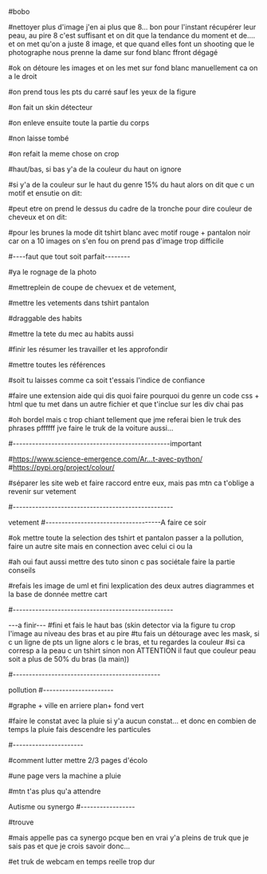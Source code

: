 #bobo


#nettoyer plus d'image j'en ai plus que 8... bon pour l'instant récupérer leur peau, au pire 8 c'est suffisant et on dit que la tendance du moment et de.... et on met qu'on a juste 8 image, et que quand elles font un shooting que le photographe nous prenne la dame sur fond blanc ffront dégagé

#ok on détoure les images et on les met sur fond blanc manuellement ca on a le droit

#on prend tous les pts du carré sauf les yeux de la figure

#on fait un skin détecteur

#on enleve ensuite toute la partie du corps

#non laisse tombé

#on refait la meme chose on crop

#haut/bas, si bas y'a de la couleur du haut on ignore

#si y'a de la couleur sur le haut du genre 15% du haut alors on dit que c un motif et ensutie on dit:

#peut etre on prend le dessus du cadre de la tronche pour dire couleur de cheveux et on dit:

#pour les brunes la mode dit tshirt blanc avec motif rouge + pantalon noir car on a 10 images on s'en fou on prend pas d'image trop difficile



#----faut que tout soit parfait--------

#ya le rognage de la photo 

#mettreplein de coupe de chevuex et de vetement,

#mettre les vetements dans tshirt pantalon

#draggable des habits 

#mettre la tete du mec au habits aussi

#finir les résumer les travailler et les approfondir

#mettre toutes les références

#soit tu laisses comme ca soit t'essais l'indice de confiance

#faire une extension aide qui dis quoi faire pourquoi du genre un code css + html que tu met dans un autre fichier et que t'inclue sur les div chai pas

#oh bordel mais c trop chiant tellement que jme referai bien le truk des phrases pffffff jve faire le truk de la voiture aussi...

#-------------------------------------------------important

#https://www.science-emergence.com/Ar...t-avec-python/ #https://pypi.org/project/colour/

#séparer les site web et faire raccord entre eux, mais pas mtn ca t'oblige a revenir sur vetement

#--------------------------------------------------

vetement
#------------------------------------A faire ce soir

#ok mettre toute la selection des tshirt et pantalon passer a la pollution, faire un autre site mais en connection avec celui ci ou la

#ah oui faut aussi mettre des tuto sinon c pas sociétale faire la partie conseils

#refais les image de uml et fini lexplication des deux autres diagrammes et la base de donnée mettre cart

#--------------------------------------------------

---a finir--- #fini et fais le haut bas (skin detector via la figure tu crop l'image au niveau des bras et au pire #tu fais un détourage avec les mask, si c un ligne de pts un ligne alors c le bras, et tu regardes la couleur #si ca corresp a la peau c un tshirt sinon non ATTENTION il faut que couleur peau soit a plus de 50% du bras (la main))

#----------------------------------------------

pollution
#----------------------

#graphe + ville en arriere plan+ fond vert

#faire le constat avec la pluie si y'a aucun constat... et donc en combien de temps la pluie fais descendre les particules

#----------------------

#comment lutter mettre 2/3 pages d'écolo

#une page vers la machine a pluie

#mtn t'as plus qu'a attendre

Autisme ou synergo
#-----------------

#trouve

#mais appelle pas ca synergo pcque ben en vrai y'a pleins de truk que je sais pas et que je crois savoir donc...

#et truk de webcam en temps reelle trop dur
